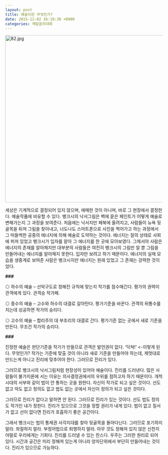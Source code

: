 ```yaml
---
layout: post
title: 예술이란 무엇인가?
date: 2015-12-02 16:10:38 +0900
categories: 깨달음의대화
---
```





<img src="assets/attach/images/198/394/644/82.jpg" alt="82.jpg" width="750" height="535" /> 



  
  
세상은 기계적으로 결정되어 있지 않으며, 애매한 것이 아니며, 바로 그 현장에서 결정한다. 예술작품에 비유할 수 있다. 뱅크시의 낙서그림은 벽에 묻은 페인트가 어떻게 예술로 변해가는지 그 과정을 보여준다. 처음에는 낙서지만 페북에 올려지고, 사람들이 뉴욕 뒷골목을 뒤져 그림을 찾아내고, 너도나도 스마트폰으로 사진을 찍어가고 하는 과정에서 그 떠들썩한 공중의 에너지에 의해 예술로 도약하는 것이다. 에너지는 질의 상태로 사회에 퍼져 있었고 뱅크시가 입자를 맡아 그 에너지를 한 곳에 모아보였다. 그제서야 사람은 에너지의 존재를 알아채지만 대부분의 사람들은 여전히 뱅크시의 그림만 알 뿐 그림을 만들어내는 에너지를 알아채지 못한다. 입자만 보려고 하기 때문이다. 에너지의 실제 모습을 생중계로 보여준 사람은 뱅크시지만 에너지는 원래 있었고 그 존재는 강력한 것이었다.

  


**###**

  


◎ 하수의 예술 – 선악구도로 정해진 규칙에 맞는지 작가를 점수매긴다. 평가의 권력이 관객에게 있다. 관객승 작가패. 

  


◎ 중수의 예술 – 고수와 하수의 대결로 갈아탄다. 평가기준을 바꾼다. 관객의 뒤통수를 치는데 성공하면 작가의 승리다. 

  


◎ 고수의 예술 – 합리주의 대 부조리의 대결로 간다. 평가기준 없는 곳에서 새로 기준을 만든다. 무조건 작가의 승리다.

  


**###**

  


진정한 예술은 판단기준을 작가가 만들므로 관객은 발언권이 없다. ‘닥쳐!’ <-이렇게 된다. 무엇인가? 작가는 기준에 맞출 것이 아니라 새로 기준을 만들어야 하는데, 제멋대로 만드는게 아니고 진리에 맞추어야 한다. 그러므로 진리가 있다.

  


그러므로 뱅크시의 낙서그림처럼 현장성이 있어야 예술이다. 진리를 드러낸다. 많은 사람들이 불가지론에 서는 이유는 의사결정권에서의 우위를 점하고자 하기 때문이다. 개척시대의 서부와 같이 법이 안 통하는 곳을 원한다. 자신이 작가로 되고 싶은 것이다. 선도 없고 악도 없고 정의도 없고 법도 없는 곳에서 자신이 정의가 되고 싶은 것이다.

  


그러므로 진리가 없다고 말하면 안 된다. 그러므로 진리가 있는 것이다. 선도 법도 정의도 작가인 내가 정한다. 진리가 있으므로 그것을 정할 권리가 내게 있다. 법이 없고 질서가 없고 선이 없다면 진리가 호흡하기 좋은 공간이다.

  


그래서 뱅크시는 법의 통제권 사각지대를 찾아 뒷골목을 돌아다닌다. 그러므로 포기하지 말라. 좌절하지 말라. 부정어법으로 퇴행하지 말라. 아무 것도 정해져 있지 않은 신천지야말로 우리에게는 기회다. 진리를 드러낼 수 있는 찬스다. 우주는 그러한 원리로 되어 있다. 시간과 공간은 미리 정해져 있는게 아니라 양자단위에서 부단히 만들어내는 것이다. 진리가 있으므로 가능하다.
